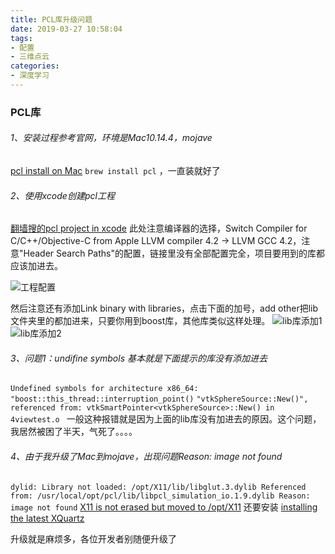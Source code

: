 ```yaml
---
title: PCL库升级问题
date: 2019-03-27 10:58:04
tags:
- 配置
- 三维点云
categories:
- 深度学习
---
```


### PCL库
###### 1、安装过程参考官网，环境是Mac10.14.4，mojave
[pcl install on Mac](http://www.pointclouds.org/documentation/tutorials/installing_homebrew.php
)
`brew install pcl` ，一直装就好了

###### 2、使用xcode创建pcl工程
[翻墙搜的pcl project in xcode](http://dragonwood-blastevil.blogspot.com/2013/02/install-pcl-and-first-project-in-xcode.html
)
此处注意编译器的选择，Switch Compiler for C/C++/Objective-C from Apple LLVM compiler 4.2 -> LLVM GCC 4.2，注意"Header Search Paths"的配置，链接里没有全部配置完全，项目要用到的库都应该加进去。

![工程配置](https://imgconvert.csdnimg.cn/aHR0cHM6Ly91cGxvYWQtaW1hZ2VzLmppYW5zaHUuaW8vdXBsb2FkX2ltYWdlcy8xNTQyNjUxLThhYzQxZGFkYjIyNjA0MzEucG5n?x-oss-process=image/format,png)

然后注意还有添加Link binary with libraries，点击下面的加号，add other把lib文件夹里的都加进来，只要你用到boost库，其他库类似这样处理。
![lib库添加1](https://imgconvert.csdnimg.cn/aHR0cHM6Ly91cGxvYWQtaW1hZ2VzLmppYW5zaHUuaW8vdXBsb2FkX2ltYWdlcy8xNTQyNjUxLTg1NzNiNjZmMThiYzdjNmEucG5n?x-oss-process=image/format,png)
![lib库添加2](https://imgconvert.csdnimg.cn/aHR0cHM6Ly91cGxvYWQtaW1hZ2VzLmppYW5zaHUuaW8vdXBsb2FkX2ltYWdlcy8xNTQyNjUxLTYzNDA3MDZhYTIyMGUyODAucG5n?x-oss-process=image/format,png)



###### 3、问题1：undifine symbols 基本就是下面提示的库没有添加进去
`Undefined symbols for architecture x86_64: 
  "boost::this_thread::interruption_point()`
`"vtkSphereSource::New()", referenced from:
  vtkSmartPointer<vtkSphereSource>::New() in 4viewtest.o `
一般这种报错就是因为上面的lib库没有加进去的原因。这个问题，我居然被困了半天，气死了。。。。

###### 4、由于我升级了Mac到mojave，出现问题Reason: image not found
`
dylid: Library not loaded: /opt/X11/lib/libglut.3.dylib
  Referenced from: /usr/local/opt/pcl/lib/libpcl_simulation_io.1.9.dylib
  Reason: image not found
`
[X11 is not erased but moved to /opt/X11](https://tex.stackexchange.com/questions/208001/cant-compile-image-after-upgrading-to-os-x-yosemite)
还要安装 [installing the latest XQuartz](http://xquartz.macosforge.org/landing)

升级就是麻烦多，各位开发者别随便升级了